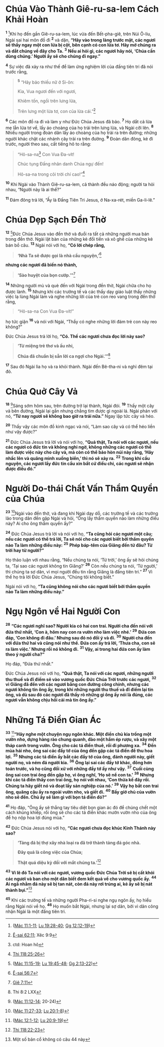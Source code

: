 # Chúa Vào Thành Giê-ru-sa-lem Cách Khải Hoàn

<sup><b>1</b></sup> [^1@-082195ed-57f2-4eba-a4ac-f0de557de83a]Khi họ đến gần Giê-ru-sa-lem, lúc vừa đến Bết-pha-giê, trên Núi Ô-liu, Ngài sai hai môn đồ đi <sup><b>2</b></sup> và dặn, **“Hãy vào trong làng trước mặt, các ngươi sẽ thấy ngay một con lừa bị cột, bên cạnh có con lừa tơ. Hãy mở chúng ra và dắt chúng về đây cho Ta.** <sup><b>3</b></sup> **Nếu ai hỏi gì, các ngươi hãy nói, ‘Chúa cần dùng chúng.’ Người ấy sẽ cho chúng đi ngay.”**

<sup><b>4</b></sup> Sự việc đã xảy ra như thế để làm ứng nghiệm lời của đấng tiên tri đã nói trước rằng,

> <sup><b>5</b></sup> “Hãy bảo thiếu nữ ở Si-ôn:
>
> Kìa, Vua ngươi đến với ngươi,
>
> Khiêm tốn, ngồi trên lưng lừa,
>
> Trên lưng một lừa tơ, con của lừa cái.”[^2@-082195ed-57f2-4eba-a4ac-f0de557de83a]

<sup><b>6</b></sup> Các môn đồ ra đi và làm y như Ðức Chúa Jesus đã bảo. <sup><b>7</b></sup> Họ dắt cả lừa mẹ lẫn lừa tơ về, lấy áo choàng của họ trải trên lưng lừa, và Ngài cỡi lên. <sup><b>8</b></sup> Nhiều người trong đoàn dân lấy áo choàng của họ trải ra trên đường; những người khác chặt các nhánh cây trải ra trên đường. <sup><b>9</b></sup> Ðoàn dân đông, kẻ đi trước, người theo sau, cất tiếng hô to rằng:

> “Hô-sa-na[^1-082195ed-57f2-4eba-a4ac-f0de557de83a] Con Vua Ða-vít!
>
> Chúc tụng Ðấng nhân danh Chúa ngự đến!
>
> Hô-sa-na trong cõi trời chí cao!”[^3@-082195ed-57f2-4eba-a4ac-f0de557de83a]

<sup><b>10</b></sup> Khi Ngài vào Thành Giê-ru-sa-lem, cả thành đều náo động; người ta hỏi nhau, “Người này là ai thế?”

<sup><b>11</b></sup> Ðám đông trả lời, “Ấy là Ðấng Tiên Tri Jesus, ở Na-xa-rét, miền Ga-li-lê.”

# Chúa Dẹp Sạch Ðền Thờ

<sup><b>12</b></sup> [^4@-082195ed-57f2-4eba-a4ac-f0de557de83a]Ðức Chúa Jesus vào đền thờ và đuổi ra tất cả những người mua bán trong đền thờ. Ngài lật bàn của những kẻ đổi tiền và xô ghế của những kẻ bán bồ câu. <sup><b>13</b></sup> Ngài nói với họ, **“Có lời chép rằng,**

> **‘Nhà Ta sẽ được gọi là nhà cầu nguyện,’**[^5@-082195ed-57f2-4eba-a4ac-f0de557de83a]

**nhưng các ngươi đã biến nó thành,**

> **‘Sào huyệt của bọn cướp.’”**[^6@-082195ed-57f2-4eba-a4ac-f0de557de83a]

<sup><b>14</b></sup> Những người mù và què đến với Ngài trong đền thờ, Ngài chữa cho họ được lành. <sup><b>15</b></sup> Nhưng khi các trưởng tế và các thầy dạy giáo luật thấy những việc lạ lùng Ngài làm và nghe những lời của trẻ con reo vang trong đền thờ rằng,

> “Hô-sa-na Con Vua Ða-vít!”

họ tức giận <sup><b>16</b></sup> và nói với Ngài, “Thầy có nghe những lời đám trẻ con này reo không?”

Ðức Chúa Jesus trả lời họ, **“Có. Thế các ngươi chưa đọc lời này sao?**

> **‘Từ miệng trẻ thơ và ấu nhi,**
>
> **Chúa đã chuẩn bị sẵn lời ca ngợi cho Ngài.’”**[^7@-082195ed-57f2-4eba-a4ac-f0de557de83a]

<sup><b>17</b></sup> Sau đó Ngài lìa họ và ra khỏi thành. Ngài đến Bê-tha-ni và nghỉ đêm tại đó.

# Chúa Quở Cây Vả

<sup><b>18</b></sup> [^8@-082195ed-57f2-4eba-a4ac-f0de557de83a]Sáng sớm hôm sau, trên đường trở lại thành, Ngài đói. <sup><b>19</b></sup> Thấy một cây vả bên đường, Ngài lại gần nhưng chẳng tìm được gì ngoài lá. Ngài phán với nó, **“Từ nay ngươi sẽ không bao giờ ra trái nữa.”** Ngay lập tức cây vả héo.

<sup><b>20</b></sup> Thấy vậy các môn đồ kinh ngạc và nói, “Làm sao cây vả có thể héo liền như vậy được?”

<sup><b>21</b></sup> Ðức Chúa Jesus trả lời và nói với họ, **“Quả thật, Ta nói với các ngươi, nếu các ngươi có đức tin và không nghi ngờ, không những các ngươi có thể làm được việc này cho cây vả, mà còn có thể bảo hòn núi này rằng, ‘Hãy nhấc lên và quăng mình xuống biển,’ thì nó sẽ xảy ra.** <sup><b>22</b></sup> **Trong khi cầu nguyện, các ngươi lấy đức tin cầu xin bất cứ điều chi, các ngươi sẽ nhận được điều đó.”**

# Người Do-thái Chất Vấn Thẩm Quyền của Chúa

<sup><b>23</b></sup> [^9@-082195ed-57f2-4eba-a4ac-f0de557de83a]Ngài vào đền thờ, và đang khi Ngài dạy dỗ, các trưởng tế và các trưởng lão trong dân đến gặp Ngài và hỏi, “Ông lấy thẩm quyền nào làm những điều này? Ai cho ông thẩm quyền ấy?”

<sup><b>24</b></sup> Ðức Chúa Jesus trả lời và nói với họ, **“Ta cũng hỏi các ngươi một câu; nếu các ngươi có thể trả lời, Ta sẽ nói cho các ngươi biết bởi thẩm quyền nào Ta làm những điều này:** <sup><b>25</b></sup> **Phép báp-têm của Giăng đến từ đâu? Từ trời hay từ người?”**

Họ thảo luận với nhau rằng, “Nếu chúng ta nói, ‘Từ trời,’ ông ấy sẽ hỏi chúng ta, ‘Tại sao các ngươi không tin Giăng?’ <sup><b>26</b></sup> Còn nếu chúng ta nói, ‘Từ người,’ thì chúng ta sợ dân, vì mọi người đều tin rằng Giăng là đấng tiên tri.” <sup><b>27</b></sup> Vì thế họ trả lời Ðức Chúa Jesus, “Chúng tôi không biết.”

Ngài nói với họ, **“Ta cũng không nói cho các ngươi biết bởi thẩm quyền nào Ta làm những điều này.”**

# Ngụ Ngôn về Hai Người Con

<sup><b>28</b></sup> **“Các ngươi nghĩ sao? Người kia có hai con trai. Người cha đến nói với đứa thứ nhất, ‘Con à, hôm nay con ra vườn nho làm việc nhé.’** <sup><b>29</b></sup> **Ðứa con đáp, ‘Con không đi đâu.’ Nhưng sau đó nó đổi ý và đi.** <sup><b>30</b></sup> **Người cha đến với đứa thứ hai và cũng nói như thế. Ðứa con ấy trả lời, ‘Thưa cha, con sẽ ra làm việc.’ Nhưng rồi nó không đi.** <sup><b>31</b></sup> **Vậy, ai trong hai đứa con ấy làm theo ý người cha?”**

Họ đáp, “Ðứa thứ nhất.”

Ðức Chúa Jesus nói với họ, **“Quả thật, Ta nói với các ngươi, những người thu thuế và đĩ điếm sẽ vào vương quốc Ðức Chúa Trời trước các ngươi,** <sup><b>32</b></sup> **vì Giăng đã đến với các ngươi bằng con đường công chính, nhưng các ngươi không tin ông ấy, trong khi những người thu thuế và đĩ điếm lại tin ông, và dù sau đó các ngươi đã thấy rõ những gì ông ấy nói là đúng, các ngươi vẫn không chịu hối cải mà tin ông ấy.”**

# Những Tá Ðiền Gian Ác

<sup><b>33</b></sup> [^10@-082195ed-57f2-4eba-a4ac-f0de557de83a]**“Hãy nghe một chuyện ngụ ngôn khác. Một điền chủ kia trồng một vườn nho, dựng hàng rào chung quanh, đào một hầm ép rượu, và xây một tháp canh trong vườn. Ông cho các tá điền thuê, rồi đi phương xa.** <sup><b>34</b></sup> **Ðến mùa hái nho, ông sai các đầy tớ của ông đến gặp các tá điền để thu hoa lợi.** <sup><b>35</b></sup> **Nhưng các tá điền ấy bắt các đầy tớ của ông, đánh người này, giết người nọ, và ném đá người kia.** <sup><b>36</b></sup> **Ông lại sai các đầy tớ khác, đông hơn toán trước, và họ cũng đối xử với những đầy tớ ấy như vậy.** <sup><b>37</b></sup> **Cuối cùng ông sai con trai ông đến gặp họ, vì ông nghĩ, ‘Họ sẽ nể con ta.’** <sup><b>38</b></sup> **Nhưng khi các tá điền thấy con trai ông, họ nói với nhau, ‘Con thừa kế đây rồi. Chúng ta hãy giết nó và đoạt lấy sản nghiệp của nó.’** <sup><b>39</b></sup> **Vậy họ bắt con trai ông, quăng cậu ấy ra ngoài vườn nho, và giết đi.** <sup><b>40</b></sup> **Bấy giờ chủ của vườn nho sẽ đến. Chủ ấy sẽ làm gì với bọn tá điền đó?”**

<sup><b>41</b></sup> Họ đáp, “Ông ấy sẽ thẳng tay tiêu diệt bọn gian ác đó để chúng chết một cách khủng khiếp, rồi ông sẽ cho các tá điền khác mướn vườn nho của ông để họ nộp hoa lợi đúng mùa.”

<sup><b>42</b></sup> Ðức Chúa Jesus nói với họ, **“Các ngươi chưa đọc khúc Kinh Thánh này sao?**

> **‘Tảng đá bị thợ xây nhà loại ra đã trở thành tảng đá góc nhà.**
>
> **Ðây quả là công việc của Chúa;**
>
> **Thật quá diệu kỳ đối với mắt chúng ta.’**[^11@-082195ed-57f2-4eba-a4ac-f0de557de83a]

<sup><b>43</b></sup> **Vì lẽ đó Ta nói với các ngươi, vương quốc Ðức Chúa Trời sẽ bị cất khỏi các ngươi và ban cho một dân biết đem kết quả về cho vương quốc ấy.** <sup><b>44</b></sup> **Ai ngã nhằm đá này sẽ bị tan nát, còn đá này rơi trúng ai, kẻ ấy sẽ bị nát thành bụi.”**[^2-082195ed-57f2-4eba-a4ac-f0de557de83a]

<sup><b>45</b></sup> Khi các trưởng tế và những người Pha-ri-si nghe ngụ ngôn ấy, họ hiểu rằng Ngài nói về họ. <sup><b>46</b></sup> Họ muốn bắt Ngài, nhưng lại sợ dân, bởi vì dân công nhận Ngài là một đấng tiên tri.

[^1-082195ed-57f2-4eba-a4ac-f0de557de83a]: ctd: Hoan hô

[^2-082195ed-57f2-4eba-a4ac-f0de557de83a]: Một số bản cổ không có câu 44 này

[^1@-082195ed-57f2-4eba-a4ac-f0de557de83a]: ([Mác 11:1-11](/passage/?search=Mark.11.1-Mark.11.11&version=BD2011); [Lu 19:28-40](/passage/?search=Luke.19.28-Luke.19.40&version=BD2011); [Gg 12:12-19](/passage/?search=John.12.12-John.12.19&version=BD2011))

[^2@-082195ed-57f2-4eba-a4ac-f0de557de83a]: [Ê-sai 62:11](/passage/?search=Isa.62.11&version=BD2011); Xêc 9:9

[^3@-082195ed-57f2-4eba-a4ac-f0de557de83a]: [Thi 118:25-26](/passage/?search=Ps.118.25-Ps.118.26&version=BD2011)

[^4@-082195ed-57f2-4eba-a4ac-f0de557de83a]: ([Mác 11:15-19](/passage/?search=Mark.11.15-Mark.11.19&version=BD2011); [Lu 19:45-48](/passage/?search=Luke.19.45-Luke.19.48&version=BD2011); [Gg 2:13-22](/passage/?search=John.2.13-John.2.22&version=BD2011))

[^5@-082195ed-57f2-4eba-a4ac-f0de557de83a]: [Ê-sai 56:7](/passage/?search=Isa.56.7&version=BD2011)

[^6@-082195ed-57f2-4eba-a4ac-f0de557de83a]: [Giê 7:11](/passage/?search=Jer.7.11&version=BD2011)

[^7@-082195ed-57f2-4eba-a4ac-f0de557de83a]: Thi 8:2 LXX

[^8@-082195ed-57f2-4eba-a4ac-f0de557de83a]: ([Mác 11:12-14](/passage/?search=Mark.11.12-Mark.11.14&version=BD2011); 20-24)

[^9@-082195ed-57f2-4eba-a4ac-f0de557de83a]: ([Mác 11:27-33](/passage/?search=Mark.11.27-Mark.11.33&version=BD2011); [Lu 20:1-8](/passage/?search=Luke.20.1-Luke.20.8&version=BD2011))

[^10@-082195ed-57f2-4eba-a4ac-f0de557de83a]: ([Mác 12:1-12](/passage/?search=Mark.12.1-Mark.12.12&version=BD2011); [Lu 20:9-19](/passage/?search=Luke.20.9-Luke.20.19&version=BD2011))

[^11@-082195ed-57f2-4eba-a4ac-f0de557de83a]: [Thi 118:22-23](/passage/?search=Ps.118.22-Ps.118.23&version=BD2011)
